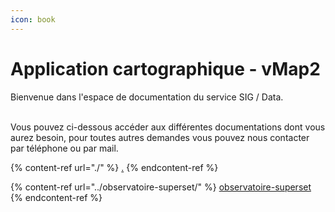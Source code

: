 ```yaml
---
icon: book
---
```


# Application cartographique - vMap2

Bienvenue dans l'espace de documentation du service SIG / Data.

\
Vous pouvez ci-dessous accéder aux différentes documentations dont vous aurez besoin, pour toutes autres demandes vous pouvez nous contacter par téléphone ou par mail.

{% content-ref url="./" %}
[.](./)
{% endcontent-ref %}

{% content-ref url="../observatoire-superset/" %}
[observatoire-superset](../observatoire-superset/)
{% endcontent-ref %}
